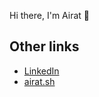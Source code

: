Hi there, I'm Airat 👋

## Other links

* [LinkedIn](https://www.linkedin.com/in/airatdev)
* [airat.sh](https://airat.sh)
